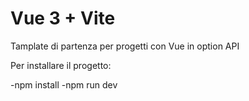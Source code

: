 # Vue 3 + Vite

Tamplate di partenza per progetti con Vue in option API

Per installare il progetto:

-npm install
-npm run dev